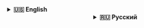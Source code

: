 <details id="english">
<summary><b>🇺🇸 English</b></summary>

<h1  align="center">Hi there, I'm fullstack junior developer looking for work
<img src="https://github.com/blackcater/blackcater/raw/main/images/Hi.gif" height="32"/></h1>
<h3  align="center">Computer science student from Russia 🇷🇺</h3>

</details>



<details align="center" id="русский"> <summary><b>🇷🇺 Русский</b></summary>

  <img src="rus-background.svg" width="100%" height="100%">


  |   💾 **Базы данных**  |  ![MySQL](https://img.shields.io/badge/mysql-4479A1.svg?style=for-the-badge&logo=mysql&logoColor=white)  ![Postgres](https://img.shields.io/badge/postgres-%23316192.svg?style=for-the-badge&logo=postgresql&logoColor=white)  |
  | :------------: | :------------: |
  |  <img src="https://raw.githubusercontent.com/devicons/devicon/master/icons/python/python-original.svg" alt="python" width="20" height="20"/>  **Python** | ![Django](https://img.shields.io/badge/django-%23092E20.svg?style=for-the-badge&logo=django&logoColor=white) ![Flask](https://img.shields.io/badge/flask-%23000.svg?style=for-the-badge&logo=flask&logoColor=white) ![FastAPI](https://img.shields.io/badge/FastAPI-005571?style=for-the-badge&logo=fastapi) ![NumPy](https://img.shields.io/badge/numpy-%23013243.svg?style=for-the-badge&logo=numpy&logoColor=white) |
  | <img src="https://raw.githubusercontent.com/devicons/devicon/master/icons/javascript/javascript-original.svg" alt="javascript" width="20" height="20"/>  **JavaScript**  |     ![React](https://img.shields.io/badge/react-%2320232a.svg?style=for-the-badge&logo=react&logoColor=%2361DAFB) ![TypeScript](https://img.shields.io/badge/typescript-%23007ACC.svg?style=for-the-badge&logo=typescript&logoColor=white) ![NodeJS](https://img.shields.io/badge/node.js-6DA55F?style=for-the-badge&logo=node.js&logoColor=white) ![Express.js](https://img.shields.io/badge/express.js-%23404d59.svg?style=for-the-badge&logo=express&logoColor=%2361DAFB) |
  | <img src="https://raw.githubusercontent.com/devicons/devicon/master/icons/linux/linux-original.svg" alt="linux" width="20" height="20"/>  **Деплой** |  ![NPM](https://img.shields.io/badge/NPM-%23CB3837.svg?style=for-the-badge&logo=npm&logoColor=white) ![Linux](https://img.shields.io/badge/Linux-FCC624?style=for-the-badge&logo=linux&logoColor=black) ![Nginx](https://img.shields.io/badge/nginx-%23009639.svg?style=for-the-badge&logo=nginx&logoColor=white) |
  | <img src="https://i.pinimg.com/originals/e2/9d/91/e29d916cf40ade4cf03af70266555939.gif" alt="" width="30" height="30"/>  **Математика** |  Школьный курс, математический анализ, линейная алгебра, математическая статистика, топология, комбинаторика |
  |   |   |
  | <img src="https://media.tenor.com/XLprFoJLe6kAAAAj/lain-serial-experiments-lain.gif" alt="" width="30" height="30"/>  **Я  использую**  |  ![Linux Mint](https://img.shields.io/badge/Linux%20Mint-87CF3E?style=for-the-badge&logo=Linux%20Mint&logoColor=white) ![Firefox](https://img.shields.io/badge/Firefox-FF7139?style=for-the-badge&logo=Firefox-Browser&logoColor=white) ![TOR](https://img.shields.io/badge/tor-%237E4798.svg?style=for-the-badge&logo=tor-project&logoColor=white) ![Sublime Text](https://img.shields.io/badge/sublime_text-%23575757.svg?style=for-the-badge&logo=sublime-text&logoColor=important) ![Vim](https://img.shields.io/badge/VIM-%2311AB00.svg?style=for-the-badge&logo=vim&logoColor=white) ![Postman](https://img.shields.io/badge/Postman-FF6C37?style=for-the-badge&logo=postman&logoColor=white) ![Git](https://img.shields.io/badge/git-%23F05033.svg?style=for-the-badge&logo=git&logoColor=white) ![GitHub](https://img.shields.io/badge/github-%23121011.svg?style=for-the-badge&logo=github&logoColor=white) ![Gimp Gnu Image Manipulation Program](https://img.shields.io/badge/Gimp-657D8B?style=for-the-badge&logo=gimp&logoColor=FFFFFF) ![Vivo](https://img.shields.io/badge/Vivo-%2300BFFF.svg?style=for-the-badge&logo=vivo&logoColor=black) |


</details>

